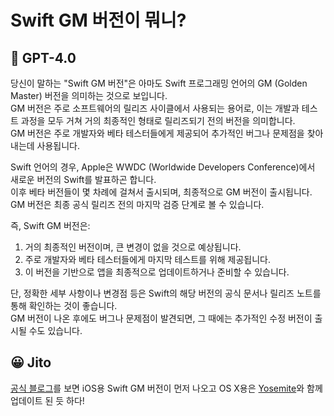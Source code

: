 # Swift GM 버전이 뭐니?

## 🤖 GPT-4.0

당신이 말하는 "Swift GM 버전"은 아마도 Swift 프로그래밍 언어의 GM (Golden Master) 버전을 의미하는 것으로 보입니다.<br>
GM 버전은 주로 소프트웨어의 릴리즈 사이클에서 사용되는 용어로, 이는 개발과 테스트 과정을 모두 거쳐 거의 최종적인 형태로 릴리즈되기 전의 버전을 의미합니다.<br>
GM 버전은 주로 개발자와 베타 테스터들에게 제공되어 추가적인 버그나 문제점을 찾아내는데 사용됩니다.

Swift 언어의 경우, Apple은 WWDC (Worldwide Developers Conference)에서 새로운 버전의 Swift를 발표하곤 합니다.<br>
이후 베타 버전들이 몇 차례에 걸쳐서 출시되며, 최종적으로 GM 버전이 출시됩니다. GM 버전은 최종 공식 릴리즈 전의 마지막 검증 단계로 볼 수 있습니다.

즉, Swift GM 버전은:

1. 거의 최종적인 버전이며, 큰 변경이 없을 것으로 예상됩니다.
2. 주로 개발자와 베타 테스터들에게 마지막 테스트를 위해 제공됩니다.
3. 이 버전을 기반으로 앱을 최종적으로 업데이트하거나 준비할 수 있습니다.

단, 정확한 세부 사항이나 변경점 등은 Swift의 해당 버전의 공식 문서나 릴리즈 노트를 통해 확인하는 것이 좋습니다.<br>
GM 버전이 나온 후에도 버그나 문제점이 발견되면, 그 때에는 추가적인 수정 버전이 출시될 수도 있습니다.


## 😀 Jito

[공식 블로그](https://developer.apple.com/swift/blog/?id=14)를 보면 iOS용 Swift GM 버전이 먼저 나오고 OS X용은 [Yosemite](https://en.wikipedia.org/wiki/OS_X_Yosemite)와 함께 업데이트 된 듯 하다!

